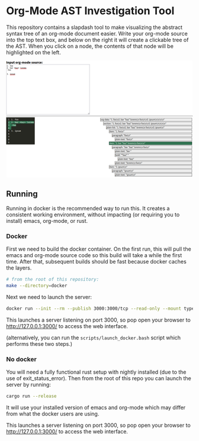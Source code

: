 # Org-Mode AST Investigation Tool
This repository contains a slapdash tool to make visualizing the abstract syntax tree of an org-mode document easier. Write your org-mode source into the top text box, and below on the right it will create a clickable tree of the AST. When you click on a node, the contents of that node will be highlighted on the left.

![Screenshot showing the interface to the org-mode abstract syntax tree investigation tool.](readme/screenshot.png?raw=true "Org-mode investigation tool interface")

## Running
Running in docker is the recommended way to run this. It creates a consistent working environment, without impacting (or requiring you to install) emacs, org-mode, or rust.
### Docker
First we need to build the docker container. On the first run, this will pull the emacs and org-mode source code so this build will take a while the first time. After that, subsequent builds should be fast because docker caches the layers.

```bash
# from the root of this repository:
make --directory=docker
```

Next we need to launch the server:
```bash
docker run --init --rm --publish 3000:3000/tcp --read-only --mount type=tmpfs,destination=/tmp org-investigation
```

This launches a server listening on port 3000, so pop open your browser to http://127.0.0.1:3000/ to access the web interface.

(alternatively, you can run the `scripts/launch_docker.bash` script which performs these two steps.)
### No docker
You will need a fully functional rust setup with nightly installed (due to the use of exit_status_error). Then from the root of this repo you can launch the server by running:

```bash
cargo run --release
```

It will use your installed version of emacs and org-mode which may differ from what the docker users are using.

This launches a server listening on port 3000, so pop open your browser to http://127.0.0.1:3000/ to access the web interface.

